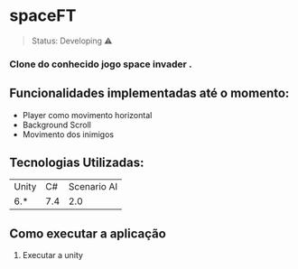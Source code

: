 # spaceFT


> Status: Developing ⚠️

### Clone do conhecido jogo space invader .

## Funcionalidades implementadas até o momento:

+ Player como movimento horizontal
+ Background Scroll
+ Movimento dos inimigos
  


## Tecnologias Utilizadas:

<table>
  <tr>
    <td>Unity</td>
    <td>C#</td>
    <td>Scenario AI</td>
    
  </tr>
  <tr>
    <td>6.*</td>
    <td>7.4</td>
    <td>2.0</td>
    
  </tr>
</table>

## Como executar a aplicação

1) Executar a unity
   


<!--center><img src="https://user-images.githubusercontent.com/38620899/106393900-5aa85880-63d8-11eb-88f1-07ac30adad80.gif"></center-->
